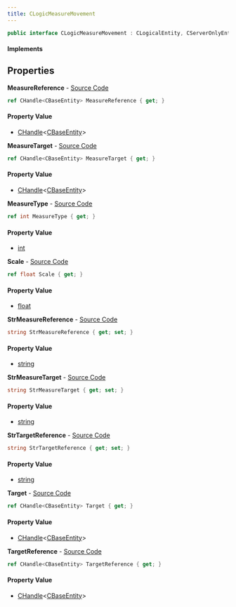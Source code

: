 ```yaml
---
title: CLogicMeasureMovement
---
```


```csharp
public interface CLogicMeasureMovement : CLogicalEntity, CServerOnlyEntity, CBaseEntity, CEntityInstance, ISchemaClass<CEntityInstance>, ISchemaClass<CBaseEntity>, ISchemaClass<CServerOnlyEntity>, ISchemaClass<CLogicalEntity>, ISchemaClass<CLogicMeasureMovement>, ISchemaField, ISchemaClass, INativeHandle
```

#### Implements

## Properties

**MeasureReference** - [Source Code](https://github.com/swiftly-solution/swiftlys2/blob/main/managed/src/SwiftlyS2.Generated/Schemas/Interfaces/CLogicMeasureMovement.cs#L24)

```csharp
ref CHandle<CBaseEntity> MeasureReference { get; }
```

#### Property Value

- [CHandle](/docs/api/shared/natives/chandle-1)<[CBaseEntity](/docs/api/shared/schemadefinitions/cbaseentity)>

**MeasureTarget** - [Source Code](https://github.com/swiftly-solution/swiftlys2/blob/main/managed/src/SwiftlyS2.Generated/Schemas/Interfaces/CLogicMeasureMovement.cs#L22)

```csharp
ref CHandle<CBaseEntity> MeasureTarget { get; }
```

#### Property Value

- [CHandle](/docs/api/shared/natives/chandle-1)<[CBaseEntity](/docs/api/shared/schemadefinitions/cbaseentity)>

**MeasureType** - [Source Code](https://github.com/swiftly-solution/swiftlys2/blob/main/managed/src/SwiftlyS2.Generated/Schemas/Interfaces/CLogicMeasureMovement.cs#L32)

```csharp
ref int MeasureType { get; }
```

#### Property Value

- [int](https://learn.microsoft.com/dotnet/api/system.int32)

**Scale** - [Source Code](https://github.com/swiftly-solution/swiftlys2/blob/main/managed/src/SwiftlyS2.Generated/Schemas/Interfaces/CLogicMeasureMovement.cs#L30)

```csharp
ref float Scale { get; }
```

#### Property Value

- [float](https://learn.microsoft.com/dotnet/api/system.single)

**StrMeasureReference** - [Source Code](https://github.com/swiftly-solution/swiftlys2/blob/main/managed/src/SwiftlyS2.Generated/Schemas/Interfaces/CLogicMeasureMovement.cs#L18)

```csharp
string StrMeasureReference { get; set; }
```

#### Property Value

- [string](https://learn.microsoft.com/dotnet/api/system.string)

**StrMeasureTarget** - [Source Code](https://github.com/swiftly-solution/swiftlys2/blob/main/managed/src/SwiftlyS2.Generated/Schemas/Interfaces/CLogicMeasureMovement.cs#L16)

```csharp
string StrMeasureTarget { get; set; }
```

#### Property Value

- [string](https://learn.microsoft.com/dotnet/api/system.string)

**StrTargetReference** - [Source Code](https://github.com/swiftly-solution/swiftlys2/blob/main/managed/src/SwiftlyS2.Generated/Schemas/Interfaces/CLogicMeasureMovement.cs#L20)

```csharp
string StrTargetReference { get; set; }
```

#### Property Value

- [string](https://learn.microsoft.com/dotnet/api/system.string)

**Target** - [Source Code](https://github.com/swiftly-solution/swiftlys2/blob/main/managed/src/SwiftlyS2.Generated/Schemas/Interfaces/CLogicMeasureMovement.cs#L26)

```csharp
ref CHandle<CBaseEntity> Target { get; }
```

#### Property Value

- [CHandle](/docs/api/shared/natives/chandle-1)<[CBaseEntity](/docs/api/shared/schemadefinitions/cbaseentity)>

**TargetReference** - [Source Code](https://github.com/swiftly-solution/swiftlys2/blob/main/managed/src/SwiftlyS2.Generated/Schemas/Interfaces/CLogicMeasureMovement.cs#L28)

```csharp
ref CHandle<CBaseEntity> TargetReference { get; }
```

#### Property Value

- [CHandle](/docs/api/shared/natives/chandle-1)<[CBaseEntity](/docs/api/shared/schemadefinitions/cbaseentity)>

